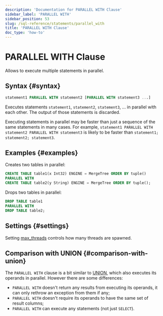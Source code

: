 ```yaml
---
description: 'Documentation for PARALLEL WITH Clause'
sidebar_label: 'PARALLEL WITH'
sidebar_position: 53
slug: /sql-reference/statements/parallel_with
title: 'PARALLEL WITH Clause'
doc_type: 'how-to'
---
```


# PARALLEL WITH Clause

Allows to execute multiple statements in parallel.

## Syntax {#syntax}

```sql
statement1 PARALLEL WITH statement2 [PARALLEL WITH statement3 ...]
```

Executes statements `statement1`, `statement2`, `statement3`, ... in parallel with each other. The output of those statements is discarded.

Executing statements in parallel may be faster than just a sequence of the same statements in many cases. For example, `statement1 PARALLEL WITH statement2 PARALLEL WITH statement3` is likely to be faster than `statement1; statement2; statement3`.

## Examples {#examples}

Creates two tables in parallel:

```sql
CREATE TABLE table1(x Int32) ENGINE = MergeTree ORDER BY tuple()
PARALLEL WITH
CREATE TABLE table2(y String) ENGINE = MergeTree ORDER BY tuple();
```

Drops two tables in parallel:

```sql
DROP TABLE table1
PARALLEL WITH
DROP TABLE table2;
```

## Settings {#settings}

Setting [max_threads](../../operations/settings/settings.md#max_threads) controls how many threads are spawned.

## Comparison with UNION {#comparison-with-union}

The `PARALLEL WITH` clause is a bit similar to [UNION](select/union.md), which also executes its operands in parallel. However there are some differences:
- `PARALLEL WITH` doesn't return any results from executing its operands, it can only rethrow an exception from them if any;
- `PARALLEL WITH` doesn't require its operands to have the same set of result columns;
- `PARALLEL WITH` can execute any statements (not just `SELECT`).
